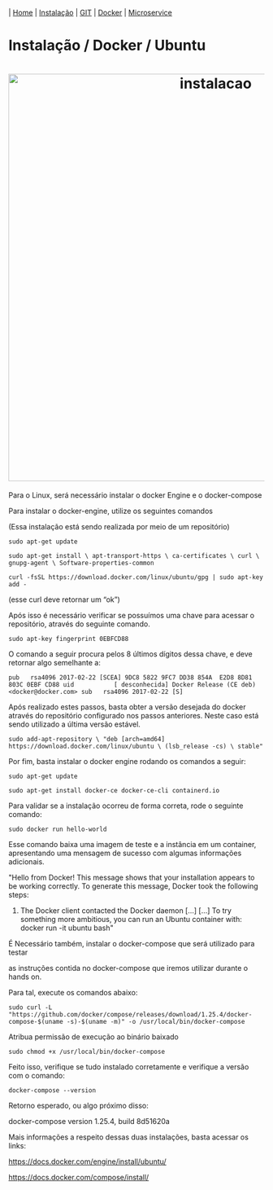 | [Home](/handson_microservice) | [Instalação](/handson_microservice/instalacao) | [GIT](/handson_microservice/git) | [Docker](/handson_microservice/docker) | [Microservice](/handson_microservice/microservice)

# Instalação / Docker / Ubuntu

<h1 align="center">
  <img src="https://user-images.githubusercontent.com/18057391/90987285-2777b880-e560-11ea-988f-9e25d0d486d6.PNG" alt="instalacao" width="800px" />
</h1>

Para o Linux, será necessário instalar o docker Engine e o docker-compose

Para instalar o docker-engine, utilize os seguintes comandos

(Essa instalação está sendo realizada por meio de um repositório)

`sudo apt-get update`

`sudo apt-get install \
    apt-transport-https \
    ca-certificates \
    curl \
    gnupg-agent \
    Software-properties-common`

`curl -fsSL https://download.docker.com/linux/ubuntu/gpg | sudo apt-key add -`

(esse curl deve retornar um “ok”)

Após isso é necessário verificar se possuímos uma chave para acessar o repositório, através do seguinte comando.

`sudo apt-key fingerprint 0EBFCD88`

O comando a seguir procura pelos 8 últimos dígitos dessa chave, e deve retornar algo semelhante a:

`pub   rsa4096 2017-02-22 [SCEA]
9DC8 5822 9FC7 DD38 854A  E2D8 8D81 803C 0EBF CD88
uid           [ desconhecida] Docker Release (CE deb) <docker@docker.com>
sub   rsa4096 2017-02-22 [S]`

Após realizado estes passos, basta obter a versão desejada do docker através do repositório configurado nos passos anteriores. Neste caso está sendo utilizado a última versão estável.

`sudo add-apt-repository \
   "deb [arch=amd64] https://download.docker.com/linux/ubuntu \
   (lsb_release -cs) \
   stable"`

Por fim, basta instalar o docker engine rodando os comandos a seguir:

`sudo apt-get update`

`sudo apt-get install docker-ce docker-ce-cli containerd.io`

Para validar se a instalação ocorreu de forma correta, rode o seguinte comando:

`sudo docker run hello-world`

Esse comando baixa uma imagem de teste e a instância em um container, 
apresentando uma mensagem de sucesso com algumas informações adicionais.

"Hello from Docker!
This message shows that your installation appears to be working correctly.
To generate this message, Docker took the following steps:
 1. The Docker client contacted the Docker daemon [...]
 [...] To try something more ambitious, you can run an Ubuntu container with:
docker run -it ubuntu bash"

É Necessário também, instalar o docker-compose que será utilizado para testar

as instruções contida no docker-compose que iremos utilizar durante o hands on.

Para tal, execute os comandos abaixo:


`sudo curl -L "https://github.com/docker/compose/releases/download/1.25.4/docker-compose-$(uname -s)-$(uname -m)" -o /usr/local/bin/docker-compose`

Atribua permissão de execução ao binário baixado

`sudo chmod +x /usr/local/bin/docker-compose`

Feito isso, verifique se tudo instalado corretamente e verifique a versão com o comando:

`docker-compose --version`

Retorno esperado, ou algo próximo disso:

docker-compose version 1.25.4, build 8d51620a

Mais informações a respeito dessas duas instalações, basta acessar os links:

https://docs.docker.com/engine/install/ubuntu/

https://docs.docker.com/compose/install/